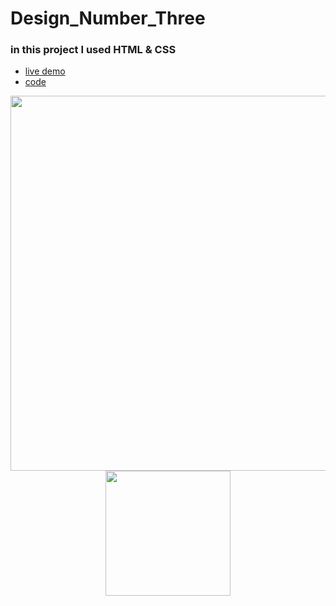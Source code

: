 # Design_Number_Three

### in this project I used HTML & CSS

- [live demo](https://mohamedyahia831.github.io/Design_Number_Three/)
- [code](https://github.com/MohamedYahia831/Design_Number_Three/blob/main/index.html)

<p align="center">
<img src="https://user-images.githubusercontent.com/97320765/209533288-619cfac9-7e17-4ec1-a6a6-c8a62754ed73.png" width="600px">
<img src="https://user-images.githubusercontent.com/97320765/209533323-f29dca63-afe1-4f57-aea5-47ec5bfff8a6.png" width="200px">
<p>
